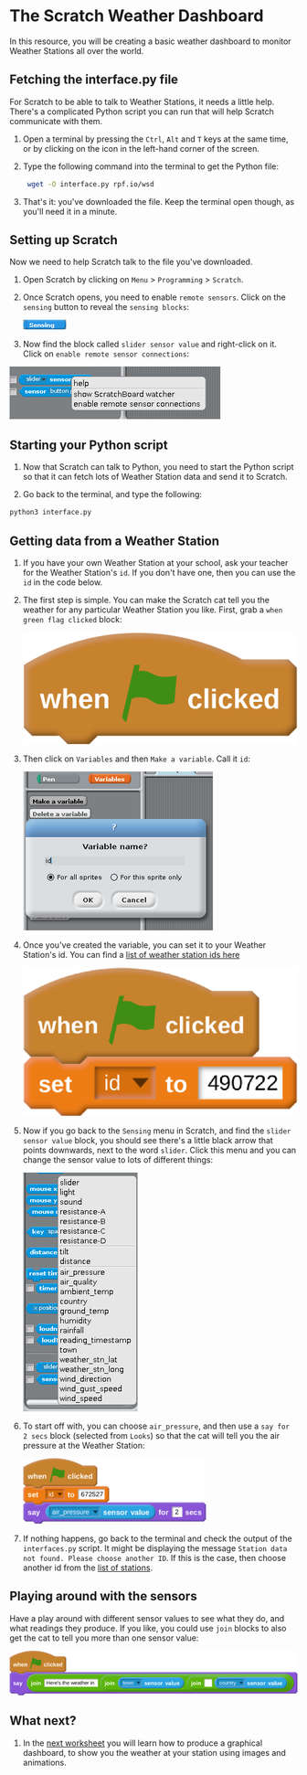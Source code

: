 # The Scratch Weather Dashboard

In this resource, you will be creating a basic weather dashboard to monitor Weather Stations all over the world.

## Fetching the interface.py file

For Scratch to be able to talk to Weather Stations, it needs a little help. There's a complicated Python script you can run that will help Scratch communicate with them.

1. Open a terminal by pressing the `Ctrl`, `Alt` and `T` keys at the same time, or by clicking on the icon in the left-hand corner of the screen.

1. Type the following command into the terminal to get the Python file:

	```bash
	 wget -O interface.py rpf.io/wsd 
	```
	
1. That's it: you've downloaded the file. Keep the terminal open though, as you'll need it in a minute.

## Setting up Scratch

Now we need to help Scratch talk to the file you've downloaded.

1. Open Scratch by clicking on `Menu` > `Programming` > `Scratch`.

1. Once Scratch opens, you need to enable `remote sensors`. Click on the `sensing` button to reveal the `sensing blocks`:

	![](images/sensing.png)

1. Now find the block called `slider sensor value` and right-click on it. Click on `enable remote sensor connections`:

![](images/enable.png)

## Starting your Python script

1. Now that Scratch can talk to Python, you need to start the Python script so that it can fetch lots of Weather Station data and send it to Scratch.

1. Go back to the terminal, and type the following:

```bash
python3 interface.py
```

## Getting data from a Weather Station

1. If you have your own Weather Station at your school, ask your teacher for the Weather Station's `id`. If you don't have one, then you can use the `id` in the code below.

1. The first step is simple. You can make the Scratch cat tell you the weather for any particular Weather Station you like. First, grab a `when green flag clicked` block:

	![](images/cat-1.png)

1. Then click on `Variables` and then `Make a variable`. Call it `id`:

	![](images/variable.png)

1. Once you've created the variable, you can set it to your Weather Station's id. You can find a [list of weather station ids here](stations.txt)

	![](images/cat-2.png)

1. Now if you go back to the `Sensing` menu in Scratch, and find the `slider sensor value` block, you should see there's a little black arrow that points downwards, next to the word `slider`. Click this menu and you can change the sensor value to lots of different things:

	![](images/menu.png)

1. To start off with, you can choose `air_pressure`, and then use a `say for 2 secs` block (selected from `Looks`) so that the cat will tell you the air pressure at the Weather Station:

	![](images/cat-final.png)

1. If nothing happens, go back to the terminal and check the output of the `interfaces.py` script. It might be displaying the message `Station data not found. Please choose another ID`. If this is the case, then choose another id from the [list of stations](stations.txt).

## Playing around with the sensors

Have a play around with different sensor values to see what they do, and what readings they produce. If you like, you could use `join` blocks to also get the cat to tell you more than one sensor value:

![](images/cat-extension.png)
	
## What next?

1. In the [next worksheet](worksheet2.md) you will learn how to produce a graphical dashboard, to show you the weather at your station using images and animations.
